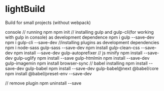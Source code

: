 # lightBuild
Build for small projects (without webpack)

console
// running npm
npm init
// installing gulp and gulp-cli(for working with gulp in console) as development dependence
npm i gulp --save-dev
npm i gulp-cli --save-dev
//installing plugins as development dependencies
npm i node-sass gulp-sass --save-dev
npm install gulp-clean-css --save-dev
npm install --save-dev gulp-autoprefixer
// js minify
npm install --save-dev gulp-uglify
npm install --save gulp-htmlmin
npm install --save-dev gulp-imagemin
npm install browser-sync
// babel installing
npm install --save-dev gulp-babel
npm install --save-dev gulp-babel@next @babel/core
npm install @babel/preset-env --save-dev


// remove plugin 
npm uninstall <package-name> --save
